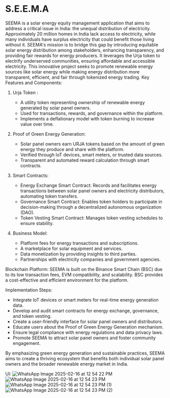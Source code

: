 # S.E.E.M.A
SEEMA is a solar energy equity management application that aims to address a critical issue in India: the unequal distribution of electricity. Approximately 20 million homes in India lack access to electricity, while many individuals have surplus electricity that could benefit those living without it. SEEMA's mission is to bridge this gap by introducing equitable solar energy distribution among stakeholders, enhancing transparency, and providing fair rewards for energy producers. It leverages the Urja token to electrify underserved communities, ensuring affordable and accessible electricity. This innovative project seeks to promote renewable energy sources like solar energy while making energy distribution more transparent, efficient, and fair through tokenized energy trading.
Key Features and Components:

1. Urja Token :
   - A utility token representing ownership of renewable energy generated by solar panel owners.
   - Used for transactions, rewards, and governance within the platform.
   - Implements a deflationary model with token burning to increase value over time.

2. Proof of Green Energy Generation:
   - Solar panel owners earn URJA tokens based on the amount of green energy they produce and share with the platform.
   - Verified through IoT devices, smart meters, or trusted data sources.
   - Transparent and automated reward calculation through smart contracts.

3. Smart Contracts:
   - Energy Exchange Smart Contract: Records and facilitates energy transactions between solar panel owners and electricity distributors, automating token transfers.
   - Governance Smart Contract: Enables token holders to participate in decision-making through a decentralized autonomous organization (DAO).
   - Token Vesting Smart Contract: Manages token vesting schedules to ensure stability.

4. Business Model:
   - Platform fees for energy transactions and subscriptions.
   - A marketplace for solar equipment and services.
   - Data monetization by providing insights to third parties.
   - Partnerships with electricity companies and government agencies.

Blockchain Platform:
SEEMA is built on the Binance Smart Chain (BSC) due to its low transaction fees, EVM compatibility, and scalability. BSC provides a cost-effective and efficient environment for the platform.

Implementation Steps:
   - Integrate IoT devices or smart meters for real-time energy generation data.
   - Develop and audit smart contracts for energy exchange, governance, and token vesting.
   - Create a user-friendly interface for solar panel owners and distributors.
   - Educate users about the Proof of Green Energy Generation mechanism.
   - Ensure legal compliance with energy regulations and data privacy laws.
   - Promote SEEMA to attract solar panel owners and foster community engagement.

By emphasizing green energy generation and sustainable practices, SEEMA aims to create a thriving ecosystem that benefits both individual solar panel owners and the broader renewable energy market in India.

UI:
![WhatsApp Image 2025-02-16 at 12 54 22 PM](https://github.com/user-attachments/assets/039a1852-26a8-4e88-9cb6-2516574b0308)
![WhatsApp Image 2025-02-16 at 12 54 23 PM](https://github.com/user-attachments/assets/7fdc1e34-d16d-47ae-ae6c-8c98f10deea7)
![WhatsApp Image 2025-02-16 at 12 54 23 PM (1)](https://github.com/user-attachments/assets/8875475b-9418-439e-8666-dfb8f44812a6)
![WhatsApp Image 2025-02-16 at 12 54 23 PM (2)](https://github.com/user-attachments/assets/af0c3527-71eb-4365-9a34-024265a8fcce)



